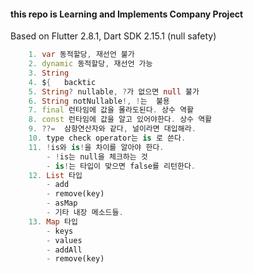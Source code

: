 #### this repo is Learning and Implements Company Project

Based on Flutter 2.8.1, Dart SDK 2.15.1 (null safety)

```dart
    1. var 동적할당, 재선언 불가
    2. dynamic 동적할당, 재선언 가능
    3. String 
    4. ${   backtic
    5. String? nullable, ?가 없으면 null 불가
    6. String notNullable!, !는  불용
    7. final 런타임에 값을 몰라도된다. 상수 역활
    8. const 런타임에 값을 알고 있어야한다. 상수 역활
    9. ??=  삼항연산자와 같다, 널이라면 대입해라.
    10. type check operator는 is 로 쓴다. 
    11. !is와 is!을 차이를 알아야 한다.
        - !is는 null을 체크하는 것
        - is!는 타입이 맞으면 false를 리턴한다.
    12. List 타입
        - add 
        - remove(key)
        - asMap
        - 기타 내장 메소드들.
    13. Map 타입
        - keys
        - values
        - addAll
        - remove(key)
```